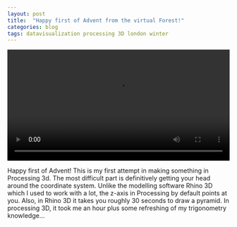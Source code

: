 ```yaml
---
layout: post
title:  "Happy first of Advent from the virtual Forest!"
categories: blog 
tags: datavisualization processing 3D london winter
---
```



<video controls="controls" width="100%" height=auto 
       name="virtual forest" src="https://raw.githubusercontent.com/melanieimfeld/melanieimfeld.github.io/master/assets/forest.mp4"></video>

      


Happy first of Advent! This is my first attempt in making something in Processing 3d. The most difficult part is definitively getting your head around the coordinate system. Unlike the modelling software Rhino 3D which I used to work with a lot, the z-axis in Processing by default points at you. Also, in Rhino 3D it takes you roughly 30 seconds to draw a pyramid. In processing 3D, it took me an hour plus some refreshing of my trigonometry knowledge...